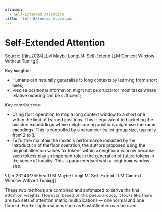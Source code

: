 ```yaml
---
aliases:
  - Self-Extended Attention
title: "Self-Extended Attention"
---
```


# Self-Extended Attention

Source: [[jin_2024|LLM Maybe LongLM: Self-Extend LLM Context Window Without Tuning]]

Key insights:
- Humans can naturally generalise to long contexts by learning from short ones;
- Precise positional information might not be crucial for most tasks where relative ordering can be sufficient;

Key contributions:
- Using floor operation to map a long context window to a short one within the limit of learned positions. This is equivalent to bucketing the position embeddings where neighbouring positions might use the same encodings. This is controlled by a parameter called group size, typically from 2 to 8.
- To further maintain the model's performance impacted by the introduction of the floor operation, the authors proposed using the original attention values for tokens within a neighbour window because such tokens play an important role in the generation of future tokens in the sense of locality. This is parameterised with a neighbour window size.

![[jin_2024#^8555ea|LLM Maybe LongLM: Self-Extend LLM Context Window Without Tuning]]

These two methods are combined and softmaxed to derive the final attention weights.  However, based on the pseudo-code, it looks like there are two sets of attention matrix multiplications  — one normal and one floored. Further optimisations such as FlashAttention can be used.